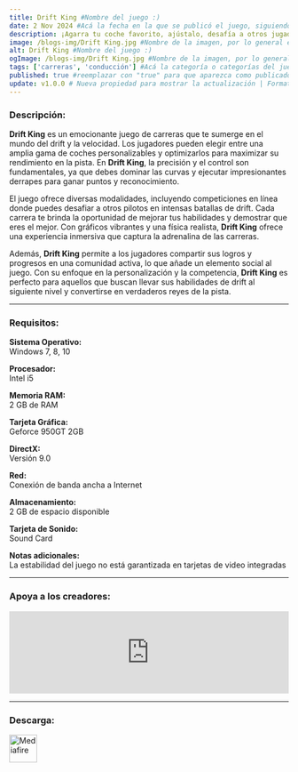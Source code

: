 ```yaml
---
title: Drift King #Nombre del juego :)
date: 2 Nov 2024 #Acá la fecha en la que se publicó el juego, siguiendo este formato: Dia "30", Mes "Oct", Año "2024" = como debe quedar: 30 Oct 2024
description: ¡Agarra tu coche favorito, ajústalo, desafía a otros jugadores en batallas de drift en línea y conviértete en un REY DEL DRIFT! #Acá una mini descripción del juego
image: /blogs-img/Drift King.jpg #Nombre de la imagen, por lo general es exactamente el mismo nombre que el juego excluyendo lo ":" (Dos puntos)
alt: Drift King #Nombre del juego :)
ogImage: /blogs-img/Drift King.jpg #Nombre de la imagen, por lo general es exactamente el mismo nombre que el juego excluyendo lo ":" (Dos puntos)
tags: ['carreras', 'conducción'] #Acá la categoría o categorías del juego, si es más de una se coloca en este formato: ['categoría1', 'categoría2']
published: true #reemplazar con "true" para que aparezca como publicado
update: v1.0.0 # Nueva propiedad para mostrar la actualización | Formato: v1.0.0
---
```


<!--En VSCode seleccionando una palabra, por ejemplo: "Drift King" y apretando Ctrl+F2 se seleccionan todas las palabras iguales-->

### Descripción:
**Drift King** es un emocionante juego de carreras que te sumerge en el mundo del drift y la velocidad. Los jugadores pueden elegir entre una amplia gama de coches personalizables y optimizarlos para maximizar su rendimiento en la pista. En **Drift King**, la precisión y el control son fundamentales, ya que debes dominar las curvas y ejecutar impresionantes derrapes para ganar puntos y reconocimiento.

El juego ofrece diversas modalidades, incluyendo competiciones en línea donde puedes desafiar a otros pilotos en intensas batallas de drift. Cada carrera te brinda la oportunidad de mejorar tus habilidades y demostrar que eres el mejor. Con gráficos vibrantes y una física realista, **Drift King** ofrece una experiencia inmersiva que captura la adrenalina de las carreras.

Además, **Drift King** permite a los jugadores compartir sus logros y progresos en una comunidad activa, lo que añade un elemento social al juego. Con su enfoque en la personalización y la competencia, **Drift King** es perfecto para aquellos que buscan llevar sus habilidades de drift al siguiente nivel y convertirse en verdaderos reyes de la pista.

<!--Prompt para Chat-GPT: Hazme una descripción para el juego "Drift King" y cada que menciones "Drift King" ponlo en negrita -->

---

### Requisitos:
**Sistema Operativo:**  
Windows 7, 8, 10

**Procesador:**  
Intel i5

**Memoria RAM:**  
2 GB de RAM

**Tarjeta Gráfica:**  
Geforce 950GT 2GB

**DirectX:**  
Versión 9.0

**Red:**  
Conexión de banda ancha a Internet

**Almacenamiento:**  
2 GB de espacio disponible

**Tarjeta de Sonido:**  
Sound Card

**Notas adicionales:**  
La estabilidad del juego no está garantizada en tarjetas de video integradas
<!--Si falta o sobra un requisito se quita o se agrega manteniendo el mismo formato-->

---

### Apoya a los creadores:
<iframe src="https://store.steampowered.com/widget/1469690/" frameborder="0" style="background-color: transparent; width: 100% !important; aspect-ratio: 646 / 190;"></iframe>

<!--Reemplazar los numeros (AppID) del juego (en este caso 2668510) por el numero (AppID) correspondiente con el juego a publicar-->
<!--El AppID se encuentra en la URL del Juego en Steam-->

---

### Descarga:

[<img src="https://gist.github.com/cxmeel/0dbc95191f239b631c3874f4ccf114e2/raw/download.svg" alt="Mediafire" height="50" />](https://www.mediafire.com/file/7dndju3hk8jw8qt/Drift_King.zip/file)

<!-- # se debe reemplazar por el link de descarga-->

<!--NOMBRE-DEL-SERVICIO se debe reemplazar por el servicio donde está subido el juego-->